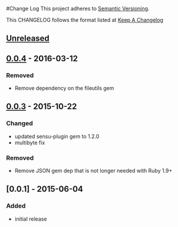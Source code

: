 #Change Log
This project adheres to [Semantic Versioning](http://semver.org/).

This CHANGELOG follows the format listed at [Keep A Changelog](http://keepachangelog.com/)

## [Unreleased]

## [0.0.4] - 2016-03-12
### Removed
- Remove dependency on the fileutils gem

## [0.0.3] - 2015-10-22
### Changed
- updated sensu-plugin gem to 1.2.0
- multibyte fix

### Removed
- Remove JSON gem dep that is not longer needed with Ruby 1.9+

## [0.0.1] - 2015-06-04

### Added
- initial release

[Unreleased]: https://github.com/sensu-plugins/sensu-plugins-logs/compare/0.0.4...HEAD
[0.0.4]: https://github.com/sensu-plugins/sensu-plugins-logs/compare/0.0.4...0.0.4
[0.0.3]: https://github.com/sensu-plugins/sensu-plugins-logs/compare/0.0.1...0.0.3

